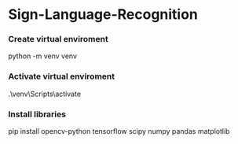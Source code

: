 # Sign-Language-Recognition

### Create virtual enviroment

python -m venv venv

### Activate virtual enviroment

.\venv\Scripts\activate

### Install libraries

pip install opencv-python tensorflow scipy numpy pandas matplotlib
